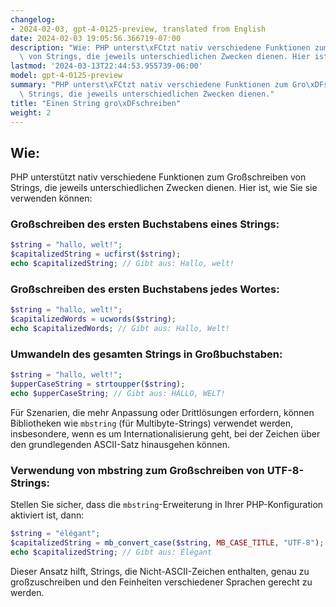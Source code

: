```yaml
---
changelog:
- 2024-02-03, gpt-4-0125-preview, translated from English
date: 2024-02-03 19:05:56.366719-07:00
description: "Wie: PHP unterst\xFCtzt nativ verschiedene Funktionen zum Gro\xDFschreiben\
  \ von Strings, die jeweils unterschiedlichen Zwecken dienen. Hier ist, wie Sie sie\u2026"
lastmod: '2024-03-13T22:44:53.955739-06:00'
model: gpt-4-0125-preview
summary: "PHP unterst\xFCtzt nativ verschiedene Funktionen zum Gro\xDFschreiben von\
  \ Strings, die jeweils unterschiedlichen Zwecken dienen."
title: "Einen String gro\xDFschreiben"
weight: 2
---
```


## Wie:
PHP unterstützt nativ verschiedene Funktionen zum Großschreiben von Strings, die jeweils unterschiedlichen Zwecken dienen. Hier ist, wie Sie sie verwenden können:

### Großschreiben des ersten Buchstabens eines Strings:
```php
$string = "hallo, welt!";
$capitalizedString = ucfirst($string);
echo $capitalizedString; // Gibt aus: Hallo, welt!
```

### Großschreiben des ersten Buchstabens jedes Wortes:
```php
$string = "hallo, welt!";
$capitalizedWords = ucwords($string);
echo $capitalizedWords; // Gibt aus: Hallo, Welt!
```

### Umwandeln des gesamten Strings in Großbuchstaben:
```php
$string = "hallo, welt!";
$upperCaseString = strtoupper($string);
echo $upperCaseString; // Gibt aus: HALLO, WELT!
```

Für Szenarien, die mehr Anpassung oder Drittlösungen erfordern, können Bibliotheken wie `mbstring` (für Multibyte-Strings) verwendet werden, insbesondere, wenn es um Internationalisierung geht, bei der Zeichen über den grundlegenden ASCII-Satz hinausgehen können.

### Verwendung von mbstring zum Großschreiben von UTF-8-Strings:
Stellen Sie sicher, dass die `mbstring`-Erweiterung in Ihrer PHP-Konfiguration aktiviert ist, dann:

```php
$string = "élégant";
$capitalizedString = mb_convert_case($string, MB_CASE_TITLE, "UTF-8");
echo $capitalizedString; // Gibt aus: Élégant
```

Dieser Ansatz hilft, Strings, die Nicht-ASCII-Zeichen enthalten, genau zu großzuschreiben und den Feinheiten verschiedener Sprachen gerecht zu werden.
